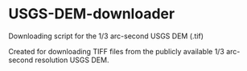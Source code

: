 # USGS-DEM-downloader
Downloading script for the 1/3 arc-second USGS DEM (.tif)

Created for downloading TIFF files from the publicly available 1/3 arc-second resolution USGS DEM.
